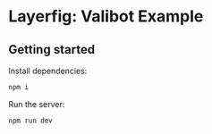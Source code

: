 # Layerfig: Valibot Example

## Getting started

Install dependencies:

```bash
npm i
```

Run the server:

```bash
npm run dev
```
